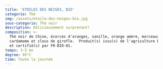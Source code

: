 ```yaml
---
title: 'ETOILES DES NEIGES, BIO'
categorie: Thé
img: /assets/etoile-des-neiges-bio.jpg
sous-categorie: Thé noir
description: Délicieusement surprenant!
composition: >-
  Thé noir de Chine, écorces d'oranges, vanille, orange amère, morceaux de
  cardamome et clous de girofle.  Produit(s) issu(s) de l'agriculture biologique
  et certifié(s) par FR-BIO-01.
temps: 3-5 mn
degree: 95°C
time: Toute la journée
---
```


